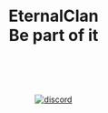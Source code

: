 <h1 align="center">
  <br>
  EternalClan
  <br>
  Be part of it
  <br>
  <br>
  <br>
</h1>

<p align="center">
  <a href="https://discord.gg/cFyC9pmanj"><img src="https://img.shields.io/discord/720746186788831323?logo=discord&logoColor=white&label=Discord&color=5865F2" alt="discord"></a>
</p>
